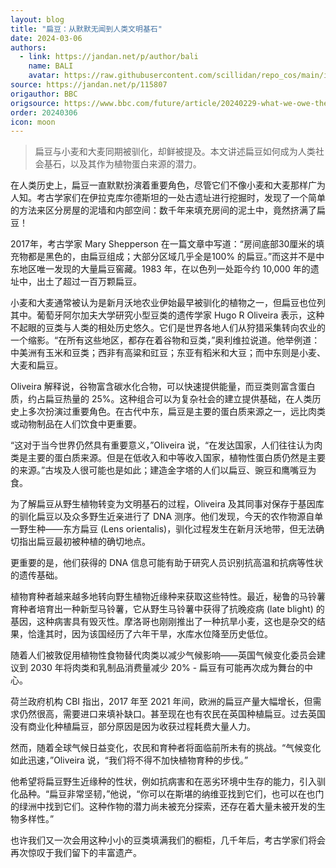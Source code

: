 ```yaml
---
layout: blog
title: "扁豆：从默默无闻到人类文明基石"
date: 2024-03-06
authors:
  - link: https://jandan.net/p/author/bali
    name: BALI
    avatar: https://raw.githubusercontent.com/scillidan/repo_cos/main/icon/jin_grey.png
source: https://jandan.net/p/115807
origauthor: BBC
origsource: https://www.bbc.com/future/article/20240229-what-we-owe-the-humble-lentil
order: 20240306
icon: moon
---
```


> 扁豆与小麦和大麦同期被驯化，却鲜被提及。本文讲述扁豆如何成为人类社会基石，以及其作为植物蛋白来源的潜力。

在人类历史上，扁豆一直默默扮演着重要角色，尽管它们不像小麦和大麦那样广为人知。考古学家们在伊拉克库尔德斯坦的一处古遗址进行挖掘时，发现了一个简单的方法来区分房屋的泥墙和内部空间：数千年来填充房间的泥土中，竟然挤满了扁豆！

2017年，考古学家 Mary Shepperson 在一篇文章中写道：“房间底部30厘米的填充物都是黑色的，由扁豆组成；大部分区域几乎全是100% 的扁豆。”而这并不是中东地区唯一发现的大量扁豆窖藏。1983 年，在以色列一处距今约 10,000 年的遗址中，出土了超过一百万颗扁豆。

小麦和大麦通常被认为是新月沃地农业伊始最早被驯化的植物之一，但扁豆也位列其中。葡萄牙阿尔加夫大学研究小型豆类的遗传学家 Hugo R Oliveira 表示，这种不起眼的豆类与人类的相处历史悠久。它们是世界各地人们从狩猎采集转向农业的一个缩影。“在所有这些地区，都存在着谷物和豆类，”奥利维拉说道。他举例道：中美洲有玉米和豆类；西非有高粱和豇豆；东亚有稻米和大豆；而中东则是小麦、大麦和扁豆。

Oliveira 解释说，谷物富含碳水化合物，可以快速提供能量，而豆类则富含蛋白质，约占扁豆热量的 25%。这种组合可以为复杂社会的建立提供基础，在人类历史上多次扮演过重要角色。在古代中东，扁豆是主要的蛋白质来源之一，远比肉类或动物制品在人们饮食中更重要。

“这对于当今世界仍然具有重要意义，”Oliveira 说，“在发达国家，人们往往认为肉类是主要的蛋白质来源。但是在低收入和中等收入国家，植物性蛋白质仍然是主要的来源。”古埃及人很可能也是如此；建造金字塔的人们以扁豆、豌豆和鹰嘴豆为食。

为了解扁豆从野生植物转变为文明基石的过程，Oliveira 及其同事对保存于基因库的驯化扁豆以及众多野生近亲进行了 DNA 测序。他们发现，今天的农作物源自单一野生种——东方扁豆 (Lens orientalis)，驯化过程发生在新月沃地带，但无法确切指出扁豆最初被种植的确切地点。

更重要的是，他们获得的 DNA 信息可能有助于研究人员识别抗高温和抗病等性状的遗传基础。

植物育种者越来越多地转向野生植物近缘种来获取这些特性。最近，秘鲁的马铃薯育种者培育出一种新型马铃薯，它从野生马铃薯中获得了抗晚疫病 (late blight) 的基因，这种病害具有毁灭性。摩洛哥也刚刚推出了一种抗旱小麦，这也是杂交的结果，恰逢其时，因为该国经历了六年干旱，水库水位降至历史低位。

随着人们被敦促用植物性食物替代肉类以减少气候影响——英国气候变化委员会建议到 2030 年将肉类和乳制品消费量减少 20% - 扁豆有可能再次成为舞台的中心。

荷兰政府机构 CBI 指出，2017 年至 2021 年间，欧洲的扁豆产量大幅增长，但需求仍然很高，需要进口来填补缺口。甚至现在也有农民在英国种植扁豆。过去英国没有商业化种植扁豆，部分原因是因为收获过程耗费大量人力。

然而，随着全球气候日益变化，农民和育种者将面临前所未有的挑战。“气候变化如此迅速，”Oliveira 说，“我们将不得不加快植物育种的步伐。”

他希望将扁豆野生近缘种的性状，例如抗病害和在恶劣环境中生存的能力，引入驯化品种。“扁豆非常坚韧，”他说，“你可以在斯堪的纳维亚找到它们，也可以在也门的绿洲中找到它们。这种作物的潜力尚未被充分探索，还存在着大量未被开发的生物多样性。”

也许我们又一次会用这种小小的豆类填满我们的橱柜，几千年后，考古学家们将会再次惊叹于我们留下的丰富遗产。